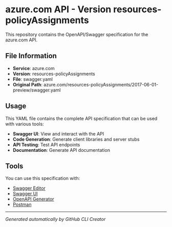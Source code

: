 # azure.com API - Version resources-policyAssignments

This repository contains the OpenAPI/Swagger specification for the azure.com API.

## File Information

- **Service**: azure.com
- **Version**: resources-policyAssignments
- **File**: swagger.yaml
- **Original Path**: azure.com/resources-policyAssignments/2017-06-01-preview/swagger.yaml

## Usage

This YAML file contains the complete API specification that can be used with various tools:

- **Swagger UI**: View and interact with the API
- **Code Generation**: Generate client libraries and server stubs
- **API Testing**: Test API endpoints
- **Documentation**: Generate API documentation

## Tools

You can use this specification with:

- [Swagger Editor](https://editor.swagger.io/)
- [Swagger UI](https://swagger.io/tools/swagger-ui/)
- [OpenAPI Generator](https://openapi-generator.tech/)
- [Postman](https://www.postman.com/)

---

*Generated automatically by GitHub CLI Creator*
